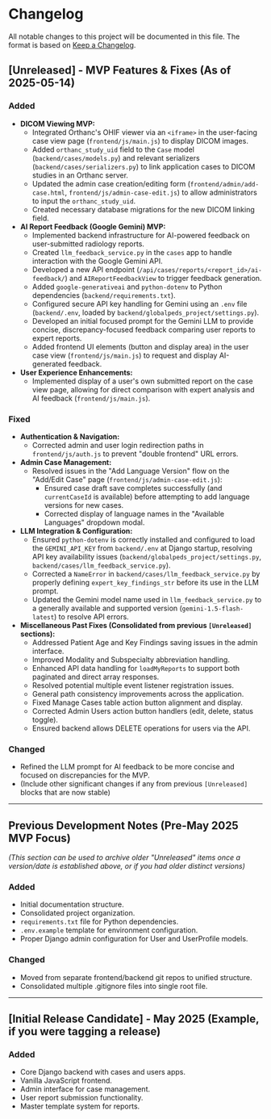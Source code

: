 # Changelog

All notable changes to this project will be documented in this file.
The format is based on [Keep a Changelog](https://keepachangelog.com/en/1.0.0/).

## [Unreleased] - MVP Features & Fixes (As of 2025-05-14)

### Added
- **DICOM Viewing MVP:**
    - Integrated Orthanc's OHIF viewer via an `<iframe>` in the user-facing case view page (`frontend/js/main.js`) to display DICOM images.
    - Added `orthanc_study_uid` field to the `Case` model (`backend/cases/models.py`) and relevant serializers (`backend/cases/serializers.py`) to link application cases to DICOM studies in an Orthanc server.
    - Updated the admin case creation/editing form (`frontend/admin/add-case.html`, `frontend/js/admin-case-edit.js`) to allow administrators to input the `orthanc_study_uid`.
    - Created necessary database migrations for the new DICOM linking field.
- **AI Report Feedback (Google Gemini) MVP:**
    - Implemented backend infrastructure for AI-powered feedback on user-submitted radiology reports.
    - Created `llm_feedback_service.py` in the `cases` app to handle interaction with the Google Gemini API.
    - Developed a new API endpoint (`/api/cases/reports/<report_id>/ai-feedback/`) and `AIReportFeedbackView` to trigger feedback generation.
    - Added `google-generativeai` and `python-dotenv` to Python dependencies (`backend/requirements.txt`).
    - Configured secure API key handling for Gemini using an `.env` file (`backend/.env`, loaded by `backend/globalpeds_project/settings.py`).
    - Developed an initial focused prompt for the Gemini LLM to provide concise, discrepancy-focused feedback comparing user reports to expert reports.
    - Added frontend UI elements (button and display area) in the user case view (`frontend/js/main.js`) to request and display AI-generated feedback.
- **User Experience Enhancements:**
    - Implemented display of a user's own submitted report on the case view page, allowing for direct comparison with expert analysis and AI feedback (`frontend/js/main.js`).

### Fixed
- **Authentication & Navigation:**
    - Corrected admin and user login redirection paths in `frontend/js/auth.js` to prevent "double frontend" URL errors.
- **Admin Case Management:**
    - Resolved issues in the "Add Language Version" flow on the "Add/Edit Case" page (`frontend/js/admin-case-edit.js`):
        - Ensured case draft save completes successfully (and `currentCaseId` is available) before attempting to add language versions for new cases.
        - Corrected display of language names in the "Available Languages" dropdown modal.
- **LLM Integration & Configuration:**
    - Ensured `python-dotenv` is correctly installed and configured to load the `GEMINI_API_KEY` from `backend/.env` at Django startup, resolving API key availability issues (`backend/globalpeds_project/settings.py`, `backend/cases/llm_feedback_service.py`).
    - Corrected a `NameError` in `backend/cases/llm_feedback_service.py` by properly defining `expert_key_findings_str` before its use in the LLM prompt.
    - Updated the Gemini model name used in `llm_feedback_service.py` to a generally available and supported version (`gemini-1.5-flash-latest`) to resolve API errors.
- **Miscellaneous Past Fixes (Consolidated from previous `[Unreleased]` sections):**
    - Addressed Patient Age and Key Findings saving issues in the admin interface.
    - Improved Modality and Subspecialty abbreviation handling.
    - Enhanced API data handling for `loadMyReports` to support both paginated and direct array responses.
    - Resolved potential multiple event listener registration issues.
    - General path consistency improvements across the application.
    - Fixed Manage Cases table action button alignment and display.
    - Corrected Admin Users action button handlers (edit, delete, status toggle).
    - Ensured backend allows DELETE operations for users via the API.

### Changed
- Refined the LLM prompt for AI feedback to be more concise and focused on discrepancies for the MVP.
- (Include other significant changes if any from previous `[Unreleased]` blocks that are now stable)

---
## Previous Development Notes (Pre-May 2025 MVP Focus)
*(This section can be used to archive older "Unreleased" items once a version/date is established above, or if you had older distinct versions)*

### Added
- Initial documentation structure.
- Consolidated project organization.
- `requirements.txt` file for Python dependencies.
- `.env.example` template for environment configuration.
- Proper Django admin configuration for User and UserProfile models.

### Changed
- Moved from separate frontend/backend git repos to unified structure.
- Consolidated multiple .gitignore files into single root file.

---
## [Initial Release Candidate] - May 2025 (Example, if you were tagging a release)

### Added
- Core Django backend with cases and users apps.
- Vanilla JavaScript frontend.
- Admin interface for case management.
- User report submission functionality.
- Master template system for reports.